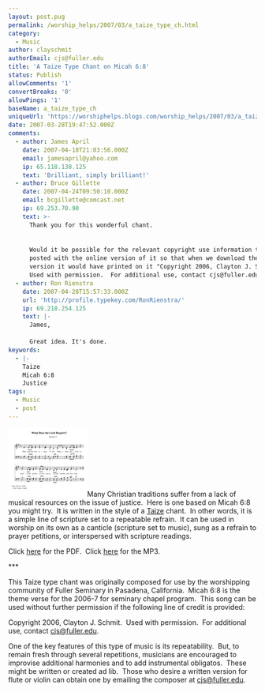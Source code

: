 ```yaml
---
layout: post.pug
permalink: /worship_helps/2007/03/a_taize_type_ch.html 
category:
  - Music
author: clayschmit
authorEmail: cjs@fuller.edu
title: 'A Taize Type Chant on Micah 6:8'
status: Publish
allowComments: '1'
convertBreaks: '0'
allowPings: '1'
baseName: a_taize_type_ch
uniqueUrl: 'https://worshiphelps.blogs.com/worship_helps/2007/03/a_taize_type_ch.html '
date: 2007-03-28T19:47:52.000Z
comments:
  - author: James April
    date: 2007-04-18T21:03:56.000Z
    email: jamesapril@yahoo.com
    ip: 65.118.138.125
    text: 'Brilliant, simply brilliant!'
  - author: Bruce Gillette
    date: 2007-04-24T09:50:10.000Z
    email: bcgillette@comcast.net
    ip: 69.253.70.90
    text: >-
      Thank you for this wonderful chant.


      Would it be possible for the relevant copyright use information to be
      posted with the online version of it so that when we download the PDF
      version it would have printed on it "Copyright 2006, Clayton J. Schmit. 
      Used with permission.  For additional use, contact cjs@fuller.edu."?
  - author: Ron Rienstra
    date: 2007-04-28T15:57:33.000Z
    url: 'http://profile.typekey.com/RonRienstra/'
    ip: 69.218.254.125
    text: |-
      James,

      Great idea. It's done.
keywords:
  - |-
    Taize
    Micah 6:8
    Justice
tags:
  - Music
  - post
---
```

[![What](/img/what.jpg "What")](/img/shared/what.jpg)Many Christian traditions suffer from a lack of musical resources on the issue of justice.  Here is one based on Micah 6:8 you might try.  It is written in the style of a [Taize](http://taize.fr/en) chant.  In other words, it is a simple line of scripture set to a repeatable refrain.  It can be used in worship on its own as a canticle (scripture set to music), sung as a refrain to prayer petitions, or interspersed with scripture readings. 

Click [here](/img/shared/what_does_the_lord_require.pdf) for the PDF.  Click [here](/img/shared/what_does_the_lord_requirepiano.mp3) for the MP3.

\*\*\*

This Taize type chant was originally composed for use by the worshipping community of Fuller Seminary in Pasadena, California.  Micah 6:8 is the theme verse for the 2006-7 for seminary chapel program.  This song can be used without further permission if the following line of credit is provided:

Copyright 2006, Clayton J. Schmit.  Used with permission.  For additional use, contact cjs@fuller.edu.

One of the key features of this type of music is its repeatability.  But, to remain fresh through several repetitions, musicians are encouraged to improvise additional harmonies and to add instrumental obligatos.  These might be written or created ad lib.  Those who desire a written version for flute or violin can obtain one by emailing the composer at cjs@fuller.edu.